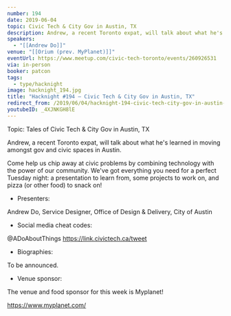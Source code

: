 ```yaml
---
number: 194
date: 2019-06-04
topic: Civic Tech & City Gov in Austin, TX
description: Andrew, a recent Toronto expat, will talk about what he's learned in moving amongst gov and civic spaces in Austin.
speakers:
  - "[[Andrew Do]]"
venue: "[[Orium (prev. MyPlanet)]]"
eventUrl: https://www.meetup.com/civic-tech-toronto/events/260926531
via: in-person
booker: patcon
tags:
  - type/hacknight
image: hacknight_194.jpg
title: "Hacknight #194 – Civic Tech & City Gov in Austin, TX"
redirect_from: /2019/06/04/hacknight-194-civic-tech-city-gov-in-austin-tx-with-andrew-do/
youtubeID: _4XJNKGH8lE
---
```

Topic: Tales of Civic Tech & City Gov in Austin, TX

Andrew, a recent Toronto expat, will talk about what he's learned in moving amongst gov and civic spaces in Austin.

Come help us chip away at civic problems by combining technology with the power of our community. We've got everything you need for a perfect Tuesday night: a presentation to learn from, some projects to work on, and pizza (or other food) to snack on!

+ Presenters:

Andrew Do, Service Designer, Office of Design & Delivery, City of Austin

+ Social media cheat codes:

@ADoAboutThings
https://link.civictech.ca/tweet

+ Biographies:

To be announced.

+ Venue sponsor:

The venue and food sponsor for this week is Myplanet!

https://www.myplanet.com/
